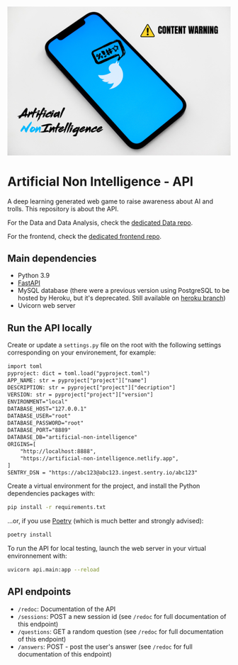 <img src=/images/Cover_photo_Artifical_NonIntelligence.png>

# Artificial Non Intelligence - API

A deep learning generated web game to raise awareness about AI and trolls.
This repository is about the API.

For the Data and Data Analysis, check the [dedicated Data repo](https://github.com/bolinocroustibat/artificial-non-intelligence-data).

For the frontend, check the [dedicated frontend repo](https://github.com/bolinocroustibat/artificial-non-intelligence-frontend).


## Main dependencies

- Python 3.9
- [FastAPI](https://fastapi.tiangolo.com/)
- MySQL database (there were a previous version using PostgreSQL to be hosted by Heroku, but it's deprecated. Still available on [heroku branch](https://github.com/bolinocroustibat/artificial-non-intelligence-api/tree/heroku))
- Uvicorn web server


## Run the API locally

Create or update a `settings.py` file on the root with the following settings corresponding on your environement, for example:
```
import toml
pyproject: dict = toml.load("pyproject.toml")
APP_NAME: str = pyproject["project"]["name"]
DESCRIPTION: str = pyproject["project"]["decription"]
VERSION: str = pyproject["project"]["version"]
ENVIRONMENT="local"
DATABASE_HOST="127.0.0.1"
DATABASE_USER="root"
DATABASE_PASSWORD="root"
DATABASE_PORT="8889"
DATABASE_DB="artificial-non-intelligence"
ORIGINS=[
    "http://localhost:8888",
    "https://artificial-non-intelligence.netlify.app",
]
SENTRY_DSN = "https://abc123@abc123.ingest.sentry.io/abc123"
```

Create a virtual environment for the project, and install the Python dependencies packages with:
```sh
pip install -r requirements.txt
```

...or, if you use [Poetry](https://python-poetry.org/) (which is much better and strongly advised):
```sh
poetry install
```

To run the API for local testing, launch the web server in your virtual environnement with:
```sh
uvicorn api.main:app --reload
```


## API endpoints

- `/redoc`: Documentation of the API
- `/sessions`: POST a new session id (see `/redoc` for full documentation of this endpoint)
- `/questions`: GET a random question (see `/redoc` for full documentation of this endpoint)
- `/answers`: POST - post the user's answer (see `/redoc` for full documentation of this endpoint)
